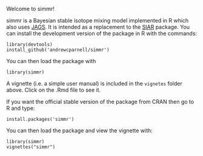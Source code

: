 Welcome to simmr!

simmr is a Bayesian stable isotope mixing model implemented in R which also uses [JAGS](http://mcmc-jags.sourceforge.net). It is intended as a replacement to the [SIAR](https://github.com/AndrewLJackson/siar) package. You can install the development version of the package in R with the commands:

```
library(devtools)
install_github('andrewcparnell/simmr')
```

You can then load the package with

```
library(simmr)
```

A vignette (i.e. a simple user manual) is included in the `vignetes` folder above. Click on the .Rmd file to see it.


If you want the official stable version of the package from CRAN then go to R and type:

```
install.packages('simmr')
```

You can then load the package and view the vignette with:

```
library(simmr)
vignettes("simmr")
```

